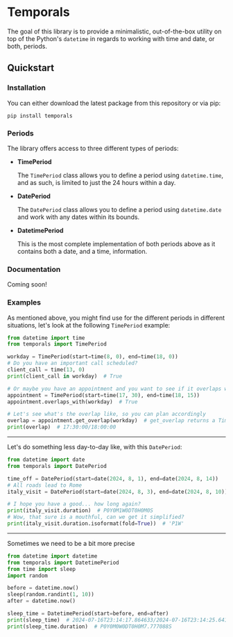 # Temporals

The goal of this library is to provide a minimalistic, out-of-the-box utility on top of the Python's 
`datetime` in regards to working with time and date, or both, periods.

## Quickstart

### Installation

You can either download the latest package from this repository or via pip:

`pip install temporals`

### Periods

The library offers access to three different types of periods:

- **TimePeriod**

    The `TimePeriod` class allows you to define a period using `datetime.time`, and as such, is limited
to just the 24 hours within a day.

- **DatePeriod**

    The `DatePeriod` class allows you to define a period using `datetime.date` and work with any dates
within its bounds.

- **DatetimePeriod**

    This is the most complete implementation of both periods above as it contains both a date, and a time,
information.

### Documentation

Coming soon!

### Examples

As mentioned above, you might find use for the different periods in different situations, let's look at
the following `TimePeriod` example:
```python
from datetime import time
from temporals import TimePeriod

workday = TimePeriod(start=time(8, 0), end=time(18, 0))
# Do you have an important call scheduled?
client_call = time(13, 0)
print(client_call in workday)  # True

# Or maybe you have an appointment and you want to see if it overlaps with your work hours?
appointment = TimePeriod(start=time(17, 30), end=time(18, 15))
appointment.overlaps_with(workday)  # True

# Let's see what's the overlap like, so you can plan accordingly
overlap = appointment.get_overlap(workday)  # get_overlap returns a TimePeriod
print(overlap)  # 17:30:00/18:00:00
```

---

Let's do something less day-to-day like, with this `DatePeriod`:
```python
from datetime import date
from temporals import DatePeriod

time_off = DatePeriod(start=date(2024, 8, 1), end=date(2024, 8, 14))
# All roads lead to Rome
italy_visit = DatePeriod(start=date(2024, 8, 3), end=date(2024, 8, 10))

# I hope you have a good... how long again?
print(italy_visit.duration)  # P0Y0M1W0DT0H0M0S
# Wow, that sure is a mouthful, can we get it simplified?
print(italy_visit.duration.isoformat(fold=True))  # 'P1W'
```

---

Sometimes we need to be a bit more precise 
```python
from datetime import datetime
from temporals import DatetimePeriod
from time import sleep
import random

before = datetime.now()
sleep(random.randint(1, 10))
after = datetime.now()

sleep_time = DatetimePeriod(start=before, end=after)
print(sleep_time)  # 2024-07-16T23:14:17.864633/2024-07-16T23:14:25.64172
print(sleep_time.duration)  # P0Y0M0W0DT0H0M7.777088S
```
